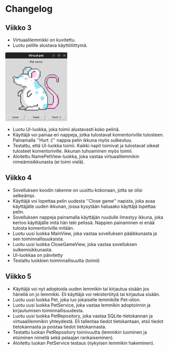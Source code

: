 # Changelog

## Viikko 3
- Virtuaalilemmikki on kuvitettu.
- Luotu pelille alustava käyttöliittymä.
<img src="https://github.com/macabre-cs/ot-harjoitustyo/blob/master/dokumentaatio/kuvat/tkinter_alustava_kayttoliittyma.png" alt="Kuva alustavasta käyttöliittymästä, joka on luotu TkInterillä. Käyttöliittymän keskellä on virtuaalilemmikki ja sen alapuolle on kolme nappia joissa lukee Feed, Love ja Hurt :(. Virtuaalilemmikin yläpuolella on paikka sen nimelle." width="195" height="216">

- Luotu UI-luokka, joka toimii alustavasti koko pelinä.
- Käyttäjä voi painaa eri nappeja, jotka tulostavat komentoriville tulosteen. Painamalla ''Hurt :('' nappia pelin ikkuna myös sulkeutuu.
- Testattu, että UI-luokka toimii. Kaikki napit toimivat ja tulostavat oikeat tulosteet komentoriville. Ikkunan tuhoaminen myös toimii.
- Aloitettu NamePetView-luokka, joka vastaa virtuaalilemmikin nimeämisikkunasta (ei toimi vielä).

## Viikko 4
- Sovelluksen koodin rakenne on uusittu kokonaan, jotta se olisi selkeämpi.
- Käyttäjä voi lopettaa pelin uudesta ''Close game'' napista, joka avaa käyttäjälle uuden ikkunan, jossa kysytään haluaako käyttäjä lopettaa pelin.
- Sovelluksen nappeja painamalla käyttäjän ruudulle ilmestyy ikkuna, joka kertoo käyttäjälle mitä hän teki pelissä. Nappien painaminen ei enää tulosta komentoriville mitään.
- Luotu uusi luokka MainView, joka vastaa sovelluksen pääikkunasta ja sen toiminnallisuuksista.
- Luotu uusi luokka CloseGameView, joka vastaa sovelluksen sulkemisikkunasta.
- UI-luokkaa on päivitetty
- Testattu luokkien toiminnallisuutta (toimii)

## Viikko 5
- Käyttäjä voi nyt adoptoida uuden lemmikin tai kirjautua sisään jos hänellä on jo lemmikki. Eli käyttäjä voi rekisteröityä tai kirjautua sisään.
- Luotu uusi luokka Pet, joka luo jokaiselle lemmikille Pet-olion.
- Luotu uusi luokka PetService, joka vastaa lemmikin adoptoinnin ja kirjautumisen toiminnallisuudesta.
- Luotu uusi luokka PetRepository, joka vastaa SQLite-tietokannan ja virtuaalilemmikin yhteydestä. Eli tallentaa tiedot tietokantaan, etsii tiedot tietokannasta ja poistaa tiedot tietokannasta.
- Testattu luokan PetRepository toimivuutta (lemmikin luominen ja etsiminen nimellä sekä pelaajan rankaiseminen).
- Aloitettu luokan PetService testaus (nykyisen lemmikin hakeminen).
